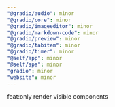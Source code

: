 ```yaml
---
"@gradio/audio": minor
"@gradio/core": minor
"@gradio/imageeditor": minor
"@gradio/markdown-code": minor
"@gradio/preview": minor
"@gradio/tabitem": minor
"@gradio/timer": minor
"@self/app": minor
"@self/spa": minor
"gradio": minor
"website": minor
---
```


feat:only render visible components
